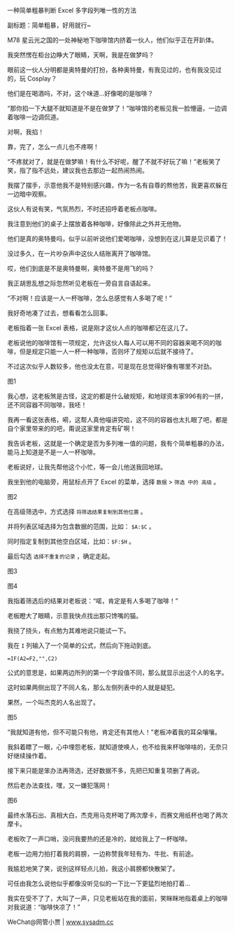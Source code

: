 一种简单粗暴判断 Excel 多字段列唯一性的方法

副标题：简单粗暴，好用就行~



M78 星云光之国的一处神秘地下咖啡馆内挤着一伙人，他们似乎正在开趴体。

我突然愣在柜台边睁大了眼睛，天啊，我是在做梦吗？

眼前这一伙人分明都是奥特曼的打扮，各种奥特曼，有我见过的，也有我没见过的，玩 Cosplay？

他们是在喝酒吗，不对，这个味道...好像喝的是咖啡？



“那你掐一下大腿不就知道是不是在做梦了！”咖啡馆的老板见我一脸懵逼，一边调着咖啡一边调侃道。

对啊，我掐！

靠，完了，怎么一点儿也不疼啊！

“不疼就对了，就是在做梦嘛！有什么不好呢，醒了不就不好玩了嘛！”老板笑了笑，指了指不远处，建议我也去那边一起热闹热闹。

我摆了摆手，示意他我不是特别感兴趣，作为一名有自尊的熬他苦，我更喜欢躲在一边暗中观察。



这伙人有说有笑，气氛热烈，不时还招呼着老板点咖啡。

我注意到他们的桌子上摆放着各种咖啡，好像除此之外并无他物。

他们是真的奥特曼吗，似乎以前听说他们爱喝咖啡，没想到在这儿算是见识着了！



没过多久，在一片吵杂声中这伙人结账离开了咖啡馆。

哎，他们到底是不是奥特曼啊，奥特曼不是用飞的吗？

我正胡思乱想之际忽然听见老板在一旁自言自语起来。

“不对啊！应该是一人一杯咖啡，怎么总感觉有人多喝了呢！”

我好奇地凑了过去，想看看怎么回事。



老板指着一张 Excel 表格，说是刚才这伙人点的咖啡都记在这儿了。

老板说他的咖啡馆有一项规定，允许这伙人每人可以用不同的容器来喝不同的咖啡，但是规定只能一人一杯一种咖啡，否则坏了规矩以后就不接待了。

不过这次似乎人数较多，他也没太在意，可是现在总觉得好像有哪里不对劲。

图1



我心想，这老板煞是古怪，这定的都是什么破规矩，和地球资本家996有的一拼，还不同容器不同咖啡，我呸！

我再一看这张表格，嗬，这帮人真他喵讲究哈，这不同的容器也太扎眼了吧，都是自个家里带来的的吧，甭说这家里肯定有矿啊！

我告诉老板，这就是一个确定是否为多列唯一值的问题，我有个简单粗暴的办法，能马上知道是不是一人一杯咖啡。

老板说好，让我先帮他这个小忙，等一会儿他送我回地球。



我坐到他的电脑旁，用鼠标点开了 Excel 的菜单，选择 `数据` > `筛选 中的 高级` 。

图2



在高级筛选中，方式选择 `将筛选结果复制到其他位置` 。

并将列表区域选择为包含数据的范围，比如： `$A:$C` 。

同时指定复制到其他空白区域，比如：`$F:$H` 。

最后勾选 `选择不重复的记录` ，确定走起。

图3

图4



我指着筛选后的结果对老板说：“喏，肯定是有人多喝了咖啡！”

老板瞪大了眼睛，示意我快点找出那只馋嘴的猫。

我挠了挠头，有点勉为其难地说只能试一下。



我在 `I` 列输入了一个简单的公式，然后向下拖动到底。

```
=IF(A2=F2,"",C2)
```

公式的意思是，如果两边所列的第一个字段值不同，那么就显示出这个人的名字。

这时如果两侧出现了不同人名，那么左侧列表中的人就是疑犯。

果然，一个叫杰克的人名出现了。

图5



“我就知道有他，但不可能只有他，肯定还有其他人！”老板冲着我的耳朵嚷嚷。

我斜着瞟了一眼，心中埋怨老板，就知道使唤人，也不给我来杯咖啡啥的，无奈只好继续操作着。

接下来只能是笨办法再筛选，还好数据不多，先把已知重复项删了再说。

然后老办法查找，嘿，又一嫌犯落网！

图6



最终水落石出、真相大白，杰克用马克杯喝了两次摩卡，而赛文用纸杯也喝了两次摩卡。



老板吹了一声口哨，没问我要热的还是冷的，就给我上了一杯咖啡。

老板一边用力拍打着我的肩膀，一边称赞我年轻有为、牛批、有前途。

我尴尬地笑了笑，说别这样轻点儿拍，我这小肩膀都快散架了。

可任由我怎么说他似乎都像没听见似的一下比一下更猛烈地拍打着...

我实在受不了了，大叫了一声，只见老板站在我的面前，笑眯眯地指着桌上的咖啡对我说道：“咖啡快凉了！”



WeChat@网管小贾 | www.sysadm.cc





